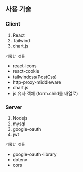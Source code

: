 ## 사용 기술
### Client
01. React
02. Tailwind
03. chart.js

`기록할 것들`
- react-icons
- react-cookie
- tailwindcss(PostCss)
- http-proxy-middleware
- chart.js
- js 유사 객체 (form.child를 배열로)

### Server
01. Nodejs
02. mysql
03. google-oauth
04. jwt

`기록할 것들`
- google-oauth-library
- dotenv
- cors